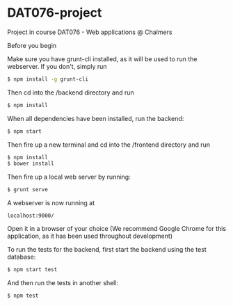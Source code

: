 # DAT076-project
Project in course DAT076 - Web applications @ Chalmers

Before you begin

Make sure you have grunt-cli installed, as it will be used to run the webserver. If you don't, simply run

```bash
$ npm install -g grunt-cli
```

Then cd into the /backend directory and run

```bash
$ npm install
```
When all dependencies have been installed, run the backend: 

```bash
$ npm start
```

Then fire up a new terminal and cd into the /frontend directory and run 

```bash
$ npm install
$ bower install
```
Then fire up a local web server by running: 

```bash
$ grunt serve
```
A webserver is now running at 
```
localhost:9000/
```
Open it in a browser of your choice (We recommend Google Chrome for this application, as it has been used throughout development)  

To run the tests for the backend, first start the backend using the test database:

```bash
$ npm start test
```
  And then run the tests in another shell:
  
```bash
$ npm test
```
